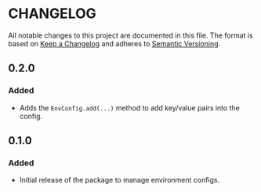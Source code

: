 # CHANGELOG

All notable changes to this project are documented in this file.
The format is based on [Keep a Changelog](http://keepachangelog.com/en/1.0.0/)
and adheres to [Semantic Versioning](http://semver.org/spec/v2.0.0.html).

## 0.2.0
### Added
- Adds the `EnvConfig.add(...)` method to add key/value pairs into the config.

## 0.1.0
### Added
- Initial release of the package to manage environment configs.